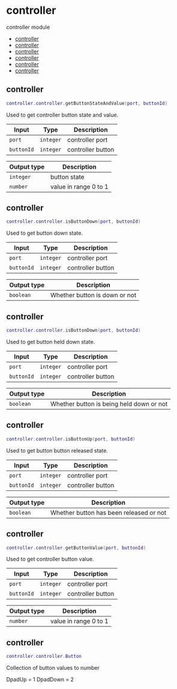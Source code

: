 # controller

controller module

- [controller](#controller)
- [controller](#controller)
- [controller](#controller)
- [controller](#controller)
- [controller](#controller)
- [controller](#controller)

## controller

```lua
controller.controller.getButtonStateAndValue(port, buttonId)
```

Used to get controller button state and value.

| Input | Type | Description |
| --- | --- | --- |
| `port` | `integer` | controller port |
| `buttonId` | `integer` | controller button |

| Output type | Description |
| --- | --- |
| `integer` | button state |
| `number` | value in range 0 to 1 |

## controller

```lua
controller.controller.isButtonDown(port, buttonId)
```

Used to get button down state.

| Input | Type | Description |
| --- | --- | --- |
| `port` | `integer` | controller port |
| `buttonId` | `integer` | controller button |

| Output type | Description |
| --- | --- |
| `boolean` | Whether button is down or not |

## controller

```lua
controller.controller.isButtonDown(port, buttonId)
```

Used to get button held down state.

| Input | Type | Description |
| --- | --- | --- |
| `port` | `integer` | controller port |
| `buttonId` | `integer` | controller button |

| Output type | Description |
| --- | --- |
| `boolean` | Whether button is being held down or not |

## controller

```lua
controller.controller.isButtonUp(port, buttonId)
```

Used to get button button released state.

| Input | Type | Description |
| --- | --- | --- |
| `port` | `integer` | controller port |
| `buttonId` | `integer` | controller button |

| Output type | Description |
| --- | --- |
| `boolean` | Whether button has been released or not |

## controller

```lua
controller.controller.getButtonValue(port, buttonId)
```

Used to get controller button value.

| Input | Type | Description |
| --- | --- | --- |
| `port` | `integer` | controller port |
| `buttonId` | `integer` | controller button |

| Output type | Description |
| --- | --- |
| `number` | value in range 0 to 1 |

## controller

```lua
controller.controller.Button
```

Collection of button values to number

DpadUp = 1
DpadDown = 2
